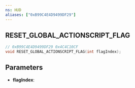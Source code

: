 ```yaml
---
ns: HUD
aliases: ["0xB99C4E4D9499DF29"]
---
```

## RESET_GLOBAL_ACTIONSCRIPT_FLAG

```c
// 0xB99C4E4D9499DF29 0x4C4C10CF
void RESET_GLOBAL_ACTIONSCRIPT_FLAG(int flagIndex);
```

## Parameters
* **flagIndex**: 

